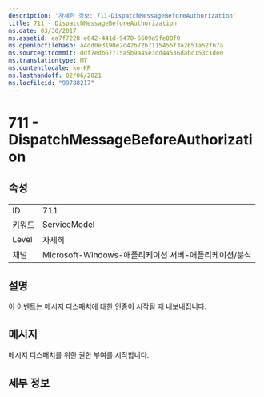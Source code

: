 ```yaml
---
description: '자세한 정보: 711-DispatchMessageBeforeAuthorization'
title: 711 - DispatchMessageBeforeAuthorization
ms.date: 03/30/2017
ms.assetid: ea7f7228-e642-441d-9470-6609a9fe08f0
ms.openlocfilehash: a4dd0e3190e2c42b72b7115455f3a2651a52fb7a
ms.sourcegitcommit: ddf7edb67715a5b9a45e3dd44536dabc153c1de0
ms.translationtype: MT
ms.contentlocale: ko-KR
ms.lasthandoff: 02/06/2021
ms.locfileid: "99788217"
---
```

# <a name="711---dispatchmessagebeforeauthorization"></a>711 - DispatchMessageBeforeAuthorization

## <a name="properties"></a>속성  
  
|||  
|-|-|  
|ID|711|  
|키워드|ServiceModel|  
|Level|자세히|  
|채널|Microsoft-Windows-애플리케이션 서버-애플리케이션/분석|  
  
## <a name="description"></a>설명  

 이 이벤트는 메시지 디스패치에 대한 인증이 시작될 때 내보내집니다.  
  
## <a name="message"></a>메시지  

 메시지 디스패치를 위한 권한 부여를 시작합니다.  
  
## <a name="details"></a>세부 정보
